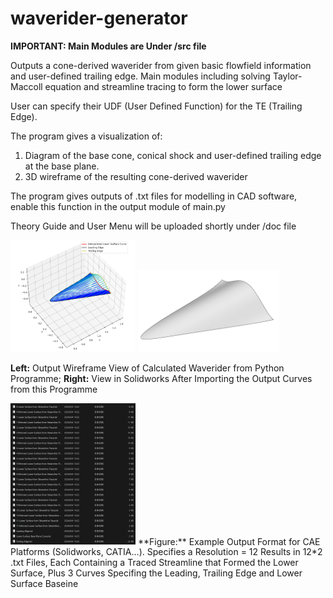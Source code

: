 # waverider-generator
**IMPORTANT: Main Modules are Under /src file**

 Outputs a cone-derived waverider from given basic flowfield information and user-defined trailing edge. Main modules including solving Taylor-Maccoll equation and streamline tracing to form the lower surface

 User can specify their UDF (User Defined Function) for the TE (Trailing Edge). 
 
 The program gives a visualization of:
 1. Diagram of the base cone, conical shock and user-defined trailing edge at the base plane.
 2. 3D wireframe of the resulting cone-derived waverider

 The program gives outputs of .txt files for modelling in CAD software, enable this function in the output module of main.py
 
 Theory Guide and User Menu will be uploaded shortly under /doc file
 
 <img src="https://github.com/ExusiaiVAL/Waverider-Generator/blob/main/Images/Programme%20Example%20Output%20Image.PNG" alt="Programme Example Output Image" width="200"/> <img src="https://github.com/ExusiaiVAL/Waverider-Generator/blob/main/Images/CAE%20Visualization.PNG" alt="CAE Visualization" width="225"/>

**Left:** Output Wireframe View of Calculated Waverider from Python Programme; **Right:** View in Solidworks After Importing the Output Curves from this Programme

 <img src="https://github.com/ExusiaiVAL/Waverider-Generator/blob/main/Images/Programme%20Output%20CAE.png" alt="Programme Example Output Image" width="200"/>
 **Figure:** Example Output Format for CAE Platforms (Solidworks, CATIA...). Specifies a Resolution = 12 Results in 12*2 .txt Files, Each Containing a Traced Streamline that Formed the Lower Surface, Plus 3 Curves Specifing the Leading, Trailing Edge and Lower Surface Baseine
